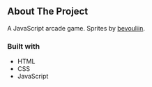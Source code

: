 ## About The Project

A JavaScript arcade game. Sprites by [bevouliin](https://bevouliin.com/).

### Built with

* HTML
* CSS
* JavaScript
